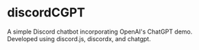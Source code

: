 # discordCGPT
A simple Discord chatbot incorporating OpenAI's ChatGPT demo. Developed using discord.js, discordx, and chatgpt.


